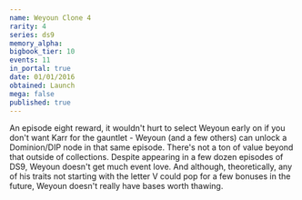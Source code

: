 ```yaml
---
name: Weyoun Clone 4
rarity: 4
series: ds9
memory_alpha:
bigbook_tier: 10
events: 11
in_portal: true
date: 01/01/2016
obtained: Launch
mega: false
published: true
---
```


An episode eight reward, it wouldn't hurt to select Weyoun early on if you don't want Karr for the gauntlet - Weyoun (and a few others) can unlock a Dominion/DIP node in that same episode. There's not a ton of value beyond that outside of collections. Despite appearing in a few dozen episodes of DS9, Weyoun doesn't get much event love. And although, theoretically, any of his traits not starting with the letter V could pop for a few bonuses in the future, Weyoun doesn't really have bases worth thawing.
